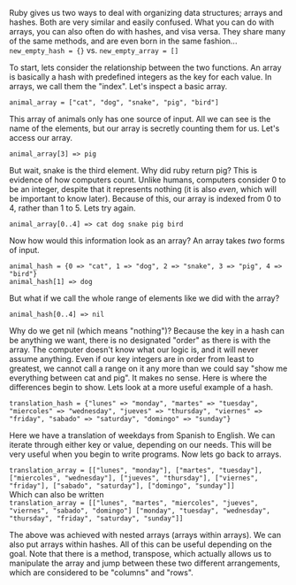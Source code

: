<!-- Now that you've used arrays and hashes a bit, it is your chance to fully formalize that learning. Do a bit more research. Create examples of why you would use one over the other. Imagine presenting these structures to people who know nothing about programming. Describe and compare arrays and hashes. Be sure to include examples! Use the <code></code> tag to include snippets for Ruby in html so it's beautifully formatted!

Promote: Tweet your blog post using the hashtag **#DBCArrayHash**

Read: Read at least two other posts (one for each topic). Give each author A.S.K (Actionable, Specific, and Kind) feedback as an issue on their repo or a tweet! -->

<p>
Ruby gives us two ways to deal with organizing data structures; arrays and hashes. Both are very similar and easily confused. What you can do with arrays, you can also often do with hashes, and visa versa. They share many of the same methods, and are even born in the same fashion...
    <code>new_empty_hash = {}</code> vs. <code>new_empty_array = []</code>
</p><p>
To start, lets consider the relationship between the two functions. An array is basically a hash with predefined integers as the key for each value. In arrays, we call them the "index". Let's inspect a basic array.
</p><p>
    <code>animal_array = ["cat", "dog", "snake", "pig", "bird"]</code>
</p><p>
This array of animals only has one source of input. All we can see is the name of the elements, but our array is secretly counting them for us. Let's access our array.
</p><p>
<code>animal_array[3] => pig</code>
</p><p>
But wait, snake is the third element. Why did ruby return pig? This is evidence of how computers count. Unlike humans, computers consider 0 to be an integer, despite that it represents nothing (it is also <i>even</i>, which will be important to know later). Because of this, our array is indexed from 0 to 4, rather than 1 to 5. Lets try again.
</p><p>
    <code>animal_array[0..4] => cat dog snake pig bird</code>
</p><p>
Now how would this information look as an array? An array takes <i>two</i> forms of input.
</p><p>
    <code>animal_hash = {0 => "cat", 1 => "dog", 2 => "snake", 3 => "pig", 4 => "bird"}<br>animal_hash[1] => dog</code>
</p><p>
But what if we call the whole range of elements like we did with the array?
</p><p>
    <code>animal_hash[0..4] => nil</code>
</p><p>
Why do we get nil (which means "nothing")? Because the key in a hash can be anything we want, there is no designated "order" as there is with the array. The computer doesn't know what our logic is, and it will never assume anything. Even if our key integers are in order from least to greatest, we cannot call a range on it any more than we could say "show me everything between cat and pig". It makes no sense. Here is where the differences begin to show. Lets look at a more useful example of a hash.
</p><p>
<code>translation_hash = {"lunes" => "monday", "martes" => "tuesday", "miercoles" => "wednesday", "jueves" => "thursday", "viernes" => "friday", "sabado" => "saturday", "domingo" => "sunday"}</code>
</p><p>
Here we have a translation of weekdays from Spanish to English. We can iterate through either key or value, depending on our needs. This will be very useful when you begin to write programs. Now lets go back to arrays.
</p><p>
<code>translation_array = [["lunes", "monday"], ["martes", "tuesday"], ["miercoles", "wednesday"], ["jueves", "thursday"], ["viernes", "friday"], ["sabado", "saturday"], ["domingo", "sunday"]]</code>
<br>Which can also be written<br>
<code>translation_array = [["lunes", "martes", "miercoles", "jueves", "viernes", "sabado", "domingo"] ["monday", "tuesday", "wednesday", "thursday", "friday", "saturday", "sunday"]]</code>
</p><p>
The above was achieved with nested arrays (arrays within arrays). We can also put arrays within hashes. All of this can be useful depending on the goal. Note that there is a method, transpose, which actually allows us to manipulate the array and jump between these two different arrangements, which are considered to be "columns" and "rows".
</p>
